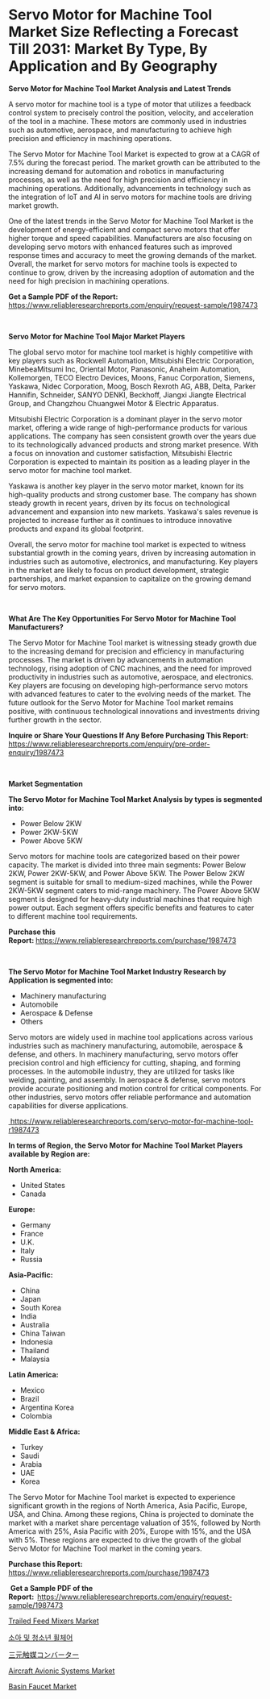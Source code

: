 <p><h1>Servo Motor for Machine Tool Market Size Reflecting a Forecast Till 2031: Market By Type, By Application and By Geography</h1></p><p><strong>Servo Motor for Machine Tool Market Analysis and Latest Trends</strong></p>
<p><p>A servo motor for machine tool is a type of motor that utilizes a feedback control system to precisely control the position, velocity, and acceleration of the tool in a machine. These motors are commonly used in industries such as automotive, aerospace, and manufacturing to achieve high precision and efficiency in machining operations.</p><p>The Servo Motor for Machine Tool Market is expected to grow at a CAGR of 7.5% during the forecast period. The market growth can be attributed to the increasing demand for automation and robotics in manufacturing processes, as well as the need for high precision and efficiency in machining operations. Additionally, advancements in technology such as the integration of IoT and AI in servo motors for machine tools are driving market growth.</p><p>One of the latest trends in the Servo Motor for Machine Tool Market is the development of energy-efficient and compact servo motors that offer higher torque and speed capabilities. Manufacturers are also focusing on developing servo motors with enhanced features such as improved response times and accuracy to meet the growing demands of the market. Overall, the market for servo motors for machine tools is expected to continue to grow, driven by the increasing adoption of automation and the need for high precision in machining operations.</p></p>
<p><strong>Get a Sample PDF of the Report:&nbsp;</strong> <a href="https://www.reliableresearchreports.com/enquiry/request-sample/1987473">https://www.reliableresearchreports.com/enquiry/request-sample/1987473</a></p>
<p>&nbsp;</p>
<p><strong>Servo Motor for Machine Tool Major Market Players</strong></p>
<p><p>The global servo motor for machine tool market is highly competitive with key players such as Rockwell Automation, Mitsubishi Electric Corporation, MinebeaMitsumi Inc, Oriental Motor, Panasonic, Anaheim Automation, Kollemorgen, TECO Electro Devices, Moons, Fanuc Corporation, Siemens, Yaskawa, Nidec Corporation, Moog, Bosch Rexroth AG, ABB, Delta, Parker Hannifin, Schneider, SANYO DENKI, Beckhoff, Jiangxi Jiangte Electrical Group, and Changzhou Chuangwei Motor & Electric Apparatus.</p><p>Mitsubishi Electric Corporation is a dominant player in the servo motor market, offering a wide range of high-performance products for various applications. The company has seen consistent growth over the years due to its technologically advanced products and strong market presence. With a focus on innovation and customer satisfaction, Mitsubishi Electric Corporation is expected to maintain its position as a leading player in the servo motor for machine tool market.</p><p>Yaskawa is another key player in the servo motor market, known for its high-quality products and strong customer base. The company has shown steady growth in recent years, driven by its focus on technological advancement and expansion into new markets. Yaskawa's sales revenue is projected to increase further as it continues to introduce innovative products and expand its global footprint.</p><p>Overall, the servo motor for machine tool market is expected to witness substantial growth in the coming years, driven by increasing automation in industries such as automotive, electronics, and manufacturing. Key players in the market are likely to focus on product development, strategic partnerships, and market expansion to capitalize on the growing demand for servo motors.</p></p>
<p>&nbsp;</p>
<p><strong>What Are The Key Opportunities For Servo Motor for Machine Tool Manufacturers?</strong></p>
<p><p>The Servo Motor for Machine Tool market is witnessing steady growth due to the increasing demand for precision and efficiency in manufacturing processes. The market is driven by advancements in automation technology, rising adoption of CNC machines, and the need for improved productivity in industries such as automotive, aerospace, and electronics. Key players are focusing on developing high-performance servo motors with advanced features to cater to the evolving needs of the market. The future outlook for the Servo Motor for Machine Tool market remains positive, with continuous technological innovations and investments driving further growth in the sector.</p></p>
<p><strong>Inquire or Share Your Questions If Any Before Purchasing This Report:</strong> <a href="https://www.reliableresearchreports.com/enquiry/pre-order-enquiry/1987473">https://www.reliableresearchreports.com/enquiry/pre-order-enquiry/1987473</a></p>
<p>&nbsp;</p>
<p><strong>Market Segmentation</strong></p>
<p><strong>The Servo Motor for Machine Tool Market Analysis by types is segmented into:</strong></p>
<p><ul><li>Power Below 2KW</li><li>Power 2KW-5KW</li><li>Power Above 5KW</li></ul></p>
<p><p>Servo motors for machine tools are categorized based on their power capacity. The market is divided into three main segments: Power Below 2KW, Power 2KW-5KW, and Power Above 5KW. The Power Below 2KW segment is suitable for small to medium-sized machines, while the Power 2KW-5KW segment caters to mid-range machinery. The Power Above 5KW segment is designed for heavy-duty industrial machines that require high power output. Each segment offers specific benefits and features to cater to different machine tool requirements.</p></p>
<p><strong>Purchase this Report:&nbsp;</strong><a href="https://www.reliableresearchreports.com/purchase/1987473">https://www.reliableresearchreports.com/purchase/1987473</a></p>
<p>&nbsp;</p>
<p><strong>The Servo Motor for Machine Tool Market Industry Research by Application is segmented into:</strong></p>
<p><ul><li>Machinery manufacturing</li><li>Automobile</li><li>Aerospace & Defense</li><li>Others</li></ul></p>
<p><p>Servo motors are widely used in machine tool applications across various industries such as machinery manufacturing, automobile, aerospace & defense, and others. In machinery manufacturing, servo motors offer precision control and high efficiency for cutting, shaping, and forming processes. In the automobile industry, they are utilized for tasks like welding, painting, and assembly. In aerospace & defense, servo motors provide accurate positioning and motion control for critical components. For other industries, servo motors offer reliable performance and automation capabilities for diverse applications.</p></p>
<p><a href="https://www.reliableresearchreports.com/servo-motor-for-machine-tool-r1987473">&nbsp;https://www.reliableresearchreports.com/servo-motor-for-machine-tool-r1987473</a></p>
<p><strong>In terms of Region, the Servo Motor for Machine Tool Market Players available by Region are:</strong></p>
<p>
    <p> <strong> North America: </strong>
        <ul>
            <li>United States</li>
            <li>Canada</li>
        </ul>
        </p> 
    <p> <strong> Europe: </strong>
        <ul>
            <li>Germany</li>
            <li>France</li>
            <li>U.K.</li>
            <li>Italy</li>
            <li>Russia</li>
        </ul>
        </p> 
    <p> <strong> Asia-Pacific: </strong>
        <ul>
            <li>China</li>
            <li>Japan</li>
            <li>South Korea</li>
            <li>India</li>
            <li>Australia</li>
            <li>China Taiwan</li>
            <li>Indonesia</li>
            <li>Thailand</li>
            <li>Malaysia</li>
        </ul>
        </p> 
    <p> <strong> Latin America: </strong>
        <ul>
            <li>Mexico</li>
            <li>Brazil</li>
            <li>Argentina Korea</li>
            <li>Colombia</li>
        </ul>
        </p> 
    <p> <strong> Middle East & Africa: </strong>
        <ul>
            <li>Turkey</li>
            <li>Saudi</li>
            <li>Arabia</li>
            <li>UAE</li>
            <li>Korea</li>
        </ul>
    </p>
    </p>
<p><p>The Servo Motor for Machine Tool market is expected to experience significant growth in the regions of North America, Asia Pacific, Europe, USA, and China. Among these regions, China is projected to dominate the market with a market share percentage valuation of 35%, followed by North America with 25%, Asia Pacific with 20%, Europe with 15%, and the USA with 5%. These regions are expected to drive the growth of the global Servo Motor for Machine Tool market in the coming years.</p></p>
<p><strong>Purchase this Report: </strong><a href="https://www.reliableresearchreports.com/purchase/1987473">https://www.reliableresearchreports.com/purchase/1987473</a></p>
<p>&nbsp;<strong>Get a Sample PDF of the Report:&nbsp;&nbsp;</strong><a href="https://www.reliableresearchreports.com/enquiry/request-sample/1987473">https://www.reliableresearchreports.com/enquiry/request-sample/1987473</a></p>
<p><strong></strong></p>
<p><p><a href="https://www.linkedin.com/pulse/trailed-feed-mixers-market-size-amp-share-analysis-growth-p4pne?trackingId=0Rc%2BFKotV6zvIw9v7dGCtQ%3D%3D">Trailed Feed Mixers Market</a></p><p><a href="https://github.com/rcabello548/Market-Research-Report-List-2/blob/main/9753671178337.md">소아 및 청소년 휠체어</a></p><p><a href="https://github.com/ReganWisoky2023/Market-Research-Report-List-2/blob/main/5661190165206.md">三元触媒コンバーター</a></p><p><a href="https://github.com/alexxisgm/Market-Research-Report-List-1/blob/main/aircraft-avionic-systems-market.md">Aircraft Avionic Systems Market</a></p><p><a href="https://github.com/HenrietteMills1/Market-Research-Report-List-1/blob/main/basin-faucet-market.md">Basin Faucet Market</a></p></p>